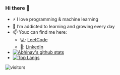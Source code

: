 
### Hi there 👋

<!--
**Abhinav-Chaturvedi-095/Abhinav-Chaturvedi-095** is a ✨ _special_ ✨ repository because its `README.md` (this file) appears on your GitHub profile.

Here are some ideas to get you started:

- 🔭 I’m currently working on ...
- 🌱 I’m currently learning ...
- 👯 I’m looking to collaborate on ...
- 🤔 I’m looking for help with ...
- 💬 Ask me about ...
- 📫 How to reach me: ...
- 😄 Pronouns: ...
- ⚡ Fun fact: ...
-->

- :zap: I love programming & machine learning
- 🌱 I’m addicted to learning and growing every day
- 📫 Youc can find me here:
  - 💻: [LeetCode](https://leetcode.com/abhinav_09/)
  - 🔗: [LinkedIn](https://www.linkedin.com/in/abhinavchaturvedi09/)
- [![Abhinav's github stats](https://github-readme-stats.vercel.app/api?username=Abhinav-Chaturvedi-095&count_private=true&show_icons=true&theme=radical&hide_rank=false)](https://github.com/Abhinav-Chaturvedi-095/github-readme-stats)
- [![Top Langs](https://github-readme-stats.vercel.app/api/top-langs/?username=Abhinav-Chaturvedi-095)](https://github.com/Abhinav-Chaturvedi-095/github-readme-stats)
<!-- - ![visitors](https://visitor-badge.glitch.me/badge?page_id=page.id) -->
<!-- - ![Visitor Count](https://visitor-badge.glitch.me/badge?Abhinav-Chaturvedi-095=Abhinav-Chaturvedi-095) -->
![visitors](https://visitor-badge.glitch.me/badge?page_id=Abhinav-Chaturvedi-095.README.md&left_color=green&right_color=red)
